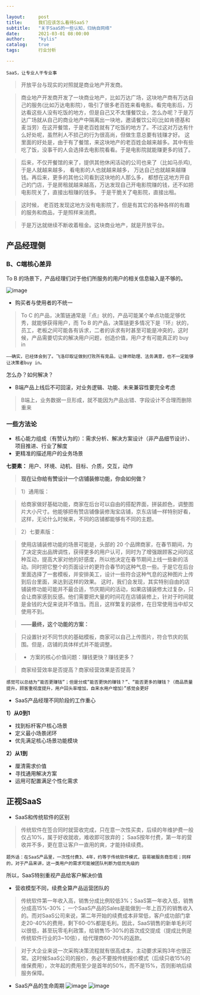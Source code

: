 ```yaml
---

layout:     post
title:      我们应该怎么看待SaaS？
subtitle:   "关于SaaS的一些认知，归纳自网络"
date:       2021-03-01 08:00:00
author:     "kylis"
catalog:    true  
tags:       行业分析

---
```

`SaaS，让专业人干专业事`
> 开放平台与现实的对照就是商业地产开发商。

> 商业地产开发商开发了一块商业地产，比如万达广场，这块地产商有万达自己的服务(比如万达电影院），吸引了很多老百姓来看电影。看完电影后，万达看这些人没有吃饭的地方，但是自己又不太懂餐饮业，怎么办呢？于是万达广场就从自己的商业地产中隔离出一块地，邀请餐饮公司(比如肯德基和麦当劳）在这开餐馆，于是老百姓就有了吃饭的地方了。不过这对万达有什么好处呢，虽然利人不损己的行为很高尚，但做生意总要有钱赚才好。 这里面的好处是，由于有了餐馆，来这块地产的老百姓会越来越多。其中有些吃了饭，没事干的人会选择去电影院看看。于是电影院就能赚更多的钱了。

> 后来，不仅开餐馆的来了，提供其他休闲活动的公司也来了（比如马杀鸡),  于是人就越来越多， 看电影的人也就越来越多， 万达自己也就越来越赚钱。再后来，更多的其他公司看到这块地的人那么多， 都想在这地方开自己的门店，于是房租就越来越高，万达发现自己开电影院赚的钱，还不如把电影院关了，直接出租赚的钱多。 于是干脆关了电影院，直接出租。

> 这时候， 老百姓发现这地方没有电影院了，但是有其它的各种各样的有趣的服务和商品，于是照样来消费。

> 于是万达就继续不断收着租金。这块商业地产，就是开放平台。

## 产品经理侧
### B、C端核心差异
 To B 的场景下，产品经理们对于他们所服务的用户的相关信息输入是不够的。
 
![image](https://user-images.githubusercontent.com/53331888/111980540-66470e80-8b41-11eb-8ba3-ba96bde4a511.png)

- 购买者与使用者的不统一

> To C 的产品，决策链通常是『点』状的，产品可能某个单点功能足够优秀，就能够获得用户，而 To B 的产品，决策链更多情况下是『环』状的，员工，老板之间可能各有诉求，二者的诉求有时甚至可能是冲突的，这时候，产品需要切实的解决用户问题，创造价值，用户才有可能真正的 buy in

`——确实，已经体会到了。飞洛印取证做到打败所有竞品，让律师助理、法务满意，也不一定能够让决策者buy in。`

怎么办？如何解决？
- B端产品上线后不可回滚，对业务逻辑、功能、未来兼容性要完全考虑

> B端上，业务数据一旦形成，就不能因为产品出错、字段设计不合理而删除重来

### 一些方法论

- 核心能力组成（有赞认为的）：需求分析、解决方案设计（非产品细节设计）、项目推进、行业了解度
- 更精准的描述用户的业务场景

**七要素：** 用户、环境、动机、目标、介质，交互，动作

> **现在让你给有赞设计一个店铺装修功能，你会如何做？**

> 1）通用版：

> 给商家做好基础功能，商家在后台可以自由的搭配界面，拼装颜色，调整图片大小尺寸。他能够把有赞店铺像装修淘宝店铺，京东店铺一样特别好看，这样，无论什么时候来，不同的店铺都能够有不同的主题。

> 2）七要素版：

> 使用店铺装修功能的场景可能是，头部的 20 个品牌商家，在春节期间，为了决定突出品牌调性，获得更多的用户认可，同时为了增强跟顾客之间的这种互动，提高大家对他的好感度，所以他决定在春节期间上线一些新的活动。同时把它整个的页面设计的更符合春节的这种气息一些。于是它在后台里面选择了一套模板，并安排美工，设计一些符合这种气息的这种图片上传到后台里面，来达到这样的效果。
这时，我们会发现，其实特别自由的店铺装修功能可能并不最合适，节庆期间的活动，如果店铺装修太过复杂，只会让商家感到反感。他们需要把大量的时间花在店铺装修上，针对于时间就是金钱的大促来说并不值当。而且，这样繁复的装修，在日常使用当中却又使用不到。

> **——最终，这个功能的方案：**

> 只设置针对不同节庆的基础模板，商家可以自己上传图片，符合节庆的氛围。但是，店铺的具体样式并不能调整。

> - 方案的核心价值问题：赚钱更快？赚钱更多？

> 商家经营效率是否提高？商家经营效果是否提高？

`感觉可以总结为“能否更赚钱”；但是分成“能否更快的赚钱？”、“能否更多的赚钱？（商品质量提升，顾客重视度提升，用户回头率增加，自来水用户增加）”感觉会更好 `

- SaaS产品经理不同阶段的工作重心

**1）从0到1**

- 找到标杆客户核心场景
- 定义最小场景闭环
- 优先满足核心场景功能模块

**2）从1到**

- 厘清需求价值
- 寻找通用解决方案
- 运用可配置满足个性化需求

## 正视SaaS
- SaaS和传统软件的区别
> 传统软件在签合同时就营收完成，只在意一次性买卖，后续的年维护费一般仅占10%，属于好收就收，难收即可放弃的；
SaaS按年付费，第一年的营收并不多，更在意让客户一直用的爽，才能持续续费。

`题外话：在SaaS产品里，一次性付费3、4年，约等于传统软件模式，容易被服务商忽视；同样的，对于产品来讲，这一类用户的需求可能被团队判断为低优先级的`

所以，SaaS特别重视产品给客户解决价值
- 营收模型不同，续费全算产品运营团队的

> 传统软件第一年收入高，销售分成比例较低3%；SaaS第一年收入低，销售分成高15%-30%；
一个SaaS产品的Sales是能做到一年上百万的销售收入的。而对SaaS公司来说，第二年开始的续费成本非常低，客户成功部门拿走20-40%的费用，剩下60-0%都是毛利。因此，SaaS销售的新单毛利可以很低，甚至玩零毛利政策，给销售15-30%的首次成交提成（提成比例是传统软件行业的3~10倍），给代理商60-70%的返款。

> 对于大企业来说一次采购决策流程就有很高成本，主动要求采购3年也很正常。这时候SaaS公司的报价，务必不要按传统报价模式（后续只收15%的维保费用），次年起的费用至少是首年的50%，而不是15%，否则影响后续服务保障。

- SaaS产品的生命周期 
![image](https://user-images.githubusercontent.com/53331888/111980885-e1a8c000-8b41-11eb-8cf9-9430b11c2a6f.png)
![image](https://user-images.githubusercontent.com/53331888/111980902-e8cfce00-8b41-11eb-9bc8-0b2f83b4eb05.png)
